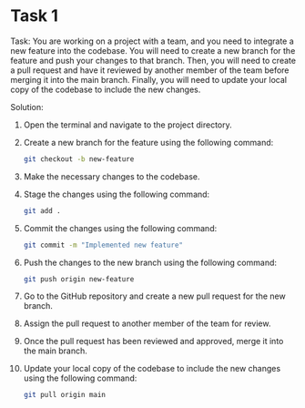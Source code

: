 # Task 1

Task: You are working on a project with a team, and you need to integrate a new
feature into the codebase. You will need to create a new branch for the feature
and push your changes to that branch. Then, you will need to create a pull
request and have it reviewed by another member of the team before merging it
into the main branch. Finally, you will need to update your local copy of the
codebase to include the new changes.

Solution:

1. Open the terminal and navigate to the project directory.
2. Create a new branch for the feature using the following command:

    ```bash
    git checkout -b new-feature
    ```

3. Make the necessary changes to the codebase.
4. Stage the changes using the following command:

    ```bash
    git add .
    ```

5. Commit the changes using the following command:

    ```bash
    git commit -m "Implemented new feature"
    ```

6. Push the changes to the new branch using the following command:

    ```bash
    git push origin new-feature
    ```

7. Go to the GitHub repository and create a new pull request for the new branch.
8. Assign the pull request to another member of the team for review.
9. Once the pull request has been reviewed and approved, merge it into the main
   branch.
10. Update your local copy of the codebase to include the new changes using the
    following command:

    ```bash
    git pull origin main
    ```
